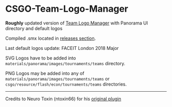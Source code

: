 # CSGO-Team-Logo-Manager
**Roughly** updated version of [Team Logo Manager](https://forums.alliedmods.net/showthread.php?t=258206) with Panorama UI directory and default logos

Compiled .smx located in [releases section](https://github.com/uspeek/CSGO-Team-Logo-Manager/releases).

Last default logos update: FACEIT London 2018 Major

SVG Logos have to be added into `materials/panorama/images/tournaments/teams` directory.

PNG Logos may be added into any of `materials/panorama/images/tournaments/teams` or `csgo/resource/flash/econ/tournaments/teams` directories.

---
Credits to Neuro Toxin (ntoxin66) for his [original plugin](https://github.com/ntoxin66/CSGO-Team-Logo-Manager)
